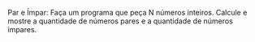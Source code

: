 Par e Ímpar: Faça um programa que peça N números inteiros. Calcule e mostre a quantidade de números pares e a quantidade de números impares.